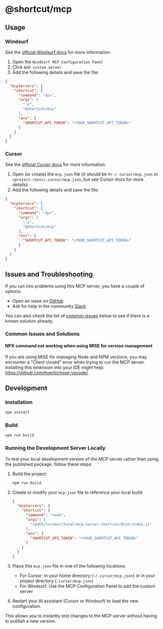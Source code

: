 # @shortcut/mcp

## Usage

### Windsurf

See the [official Windsurf docs](https://codeium.com/docs/windsurf/mcp) for more information.

1. Open the `Windsurf MCP Configuration Panel`
2. Click `Add custom server`.
3. Add the following details and save the file:

```json
{
  "mcpServers": {
    "shortcut": {
      "command": "npx",
      "args": [
        "-y",
        "@shortcut/mcp"
      ],
      "env": {
        "SHORTCUT_API_TOKEN": "<YOUR_SHORTCUT_API_TOKEN>"
      }
    }
  }
}
```

### Cursor

See the [official Cursor docs](https://docs.cursor.com/context/model-context-protocol) for more information.

1. Open (or create) the `mcp.json` file (it should be in `~/.cursor/mcp.json` or `<project-root>/.cursor/mcp.json`, but see Cursor docs for more details).
2. Add the following details and save the file:

```json
{
  "mcpServers": {
    "shortcut": {
      "command": "npx",
      "args": [
        "-y",
        "@shortcut/mcp"
      ],
      "env": {
        "SHORTCUT_API_TOKEN": "<YOUR_SHORTCUT_API_TOKEN>"
      }
    }
  }
}
```

## Issues and Troubleshooting

If you run into problems using this MCP server, you have a couple of options:

- Open an issue on [GitHub](https://github.com/useshortcut/mcp-server-shortcut/issues)
- Ask for help in the community [Slack](https://shortcut.com/join-slack)

You can also check the list of [common issues](#common-issues) below to see if there is a known solution already.

### Common Issues and Solutions

#### NPX command not working when using MISE for version management

If you are using MISE for managing Node and NPM versions, you may encounter a "Client closed" error when trying to run the MCP server. Installing this extension into your IDE might help: https://github.com/hverlin/mise-vscode/.

## Development

### Installation

```bash
npm install
```

### Build

```bash
npm run build
```

### Running the Development Server Locally

To test your local development version of the MCP server rather than using the published package, follow these steps:

1. Build the project:
   ```bash
   npm run build
   ```

2. Create or modify your `mcp.json` file to reference your local build:
   ```json
   {
     "mcpServers": {
       "shortcut": {
         "command": "node",
         "args": [
           "/path/to/your/local/mcp-server-shortcut/dist/index.js"
         ],
         "env": {
           "SHORTCUT_API_TOKEN": "<YOUR_SHORTCUT_API_TOKEN>"
         }
       }
     }
   }
   ```

3. Place this `mcp.json` file in one of the following locations:
   - For Cursor: In your home directory (`~/.cursor/mcp.json`) or in your project directory (`.cursor/mcp.json`)
   - For Windsurf: Use the MCP Configuration Panel to add the custom server

4. Restart your AI assistant (Cursor or Windsurf) to load the new configuration.

This allows you to instantly test changes to the MCP server without having to publish a new version.
